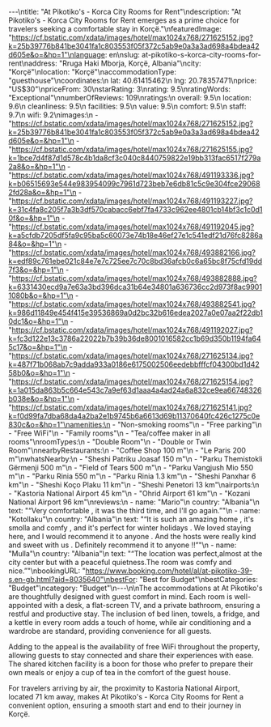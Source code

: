 ---\ntitle: "At Pikotiko's - Korca City Rooms for Rent"\ndescription: "At Pikotiko's - Korca City Rooms for Rent emerges as a prime choice for travelers seeking a comfortable stay in Korçë."\nfeaturedImage: "https://cf.bstatic.com/xdata/images/hotel/max1024x768/271625152.jpg?k=25b39776b841be3041fa1c803553f05f372c5ab9e0a3a3ad698a4bdea42d605e&o=&hp=1"\nlanguage: en\nslug: at-pikotiko-s-korca-city-rooms-for-rent\naddress: "Rruga Haki Mborja, Korçë, Albania"\ncity: "Korçë"\nlocation: "Korçë"\naccommodationType: "guesthouse"\ncoordinates:\n  lat: 40.61415462\n  lng: 20.78357471\nprice: "US$30"\npriceFrom: 30\nstarRating: 3\nrating: 9.5\nratingWords: "Exceptional"\nnumberOfReviews: 109\nratings:\n  overall: 9.5\n  location: 9.6\n  cleanliness: 9.5\n  facilities: 9.5\n  value: 9.5\n  comfort: 9.5\n  staff: 9.7\n  wifi: 9.2\nimages:\n  - "https://cf.bstatic.com/xdata/images/hotel/max1024x768/271625152.jpg?k=25b39776b841be3041fa1c803553f05f372c5ab9e0a3a3ad698a4bdea42d605e&o=&hp=1"\n  - "https://cf.bstatic.com/xdata/images/hotel/max1024x768/271625155.jpg?k=1bce7d4f87d1d578c4b1da8cf3c040c8440759822e19bb313fac6517f279a2a8&o=&hp=1"\n  - "https://cf.bstatic.com/xdata/images/hotel/max1024x768/491193336.jpg?k=b06515693e544e983954099c7961d723beb7e6db81c5c9e304fce290682fd28a&o=&hp=1"\n  - "https://cf.bstatic.com/xdata/images/hotel/max1024x768/491193227.jpg?k=31c4fa8c205f7a3b3df570cabacc6ebf7fa4733c962ee4801cb14bf3c1c0d10f&o=&hp=1"\n  - "https://cf.bstatic.com/xdata/images/hotel/max1024x768/491192045.jpg?k=a5cfdb7205df5fa9c95ba5c60073e74b18e46ef27e1c541edf21d76fc8286a84&o=&hp=1"\n  - "https://cf.bstatic.com/xdata/images/hotel/max1024x768/493882166.jpg?k=edf89c761ebe021c84e7e7c725ee7c70c8bd36afcb0c6a65bc8f75cfd19dd7f3&o=&hp=1"\n  - "https://cf.bstatic.com/xdata/images/hotel/max1024x768/493882888.jpg?k=6331430ecd9a7e63a3bd396dca31b64e34801a636736cc2d973f8ac99011080b&o=&hp=1"\n  - "https://cf.bstatic.com/xdata/images/hotel/max1024x768/493882541.jpg?k=986d11849e454f415e39536869a0d2bc32b616edea2027a0e07aa2f22db10dc1&o=&hp=1"\n  - "https://cf.bstatic.com/xdata/images/hotel/max1024x768/491192027.jpg?k=fc3d122e13c3786a22022b7b39b36de8001016582cc1b69d350b1194fa645c17&o=&hp=1"\n  - "https://cf.bstatic.com/xdata/images/hotel/max1024x768/271625134.jpg?k=487f71b068ab7c9adda933a0186e6175002506eedebbfffcf04300bd1d4258b0&o=&hp=1"\n  - "https://cf.bstatic.com/xdata/images/hotel/max1024x768/271625154.jpg?k=1a015da863b5c664e543c7a9ef63d1aaa4a4ad24a6a832ce9ea66748326b038e&o=&hp=1"\n  - "https://cf.bstatic.com/xdata/images/hotel/max1024x768/271625141.jpg?k=f0d99fa7dba68da4a2ba2e1b9745b6a6613d69b11370640fc426c1275c0e830c&o=&hp=1"\namenities:\n  - "Non-smoking rooms"\n  - "Free parking"\n  - "Free WiFi"\n  - "Family rooms"\n  - "Tea/coffee maker in all rooms"\nroomTypes:\n  - "Double Room"\n  - "Double or Twin Room"\nnearbyRestaurants:\n  - "Coffee Shop 100 m"\n  - "Le Paris 200 m"\nwhatsNearby:\n  - "Sheshi Patriku Joasaf 150 m"\n  - "Parku Themistokli Gërmenji 500 m"\n  - "Field of Tears 500 m"\n  - "Parku Vangjush Mio 550 m"\n  - "Parku Rinia 550 m"\n  - "Parku Rinia 1.3 km"\n  - "Sheshi Panxhar 6 km"\n  - "Sheshi Koço Plaku 11 km"\n  - "Sheshi Penetori 13 km"\nairports:\n  - "Kastoria National Airport 45 km"\n  - "Ohrid Airport 61 km"\n  - "Kozani National Airport 96 km"\nreviews:\n  - name: "Mario"\n    country: "Albania"\n    text: "“Very comfortable , it was the third time, and I'll go again.”"\n  - name: "Kotollaku"\n    country: "Albania"\n    text: "“It is such an amazing home , it's smolla and comfy , and it's perfect for winter holidays . We loved staying here, and I would recommend it to anyone . And the hosts were really kind and sweet with us .
Definitely recommend it to anyone !!”"\n  - name: "Mulla"\n    country: "Albania"\n    text: "“The location was perfect,almost at the city center but with a peaceful quietness.The room was comfy and nice.”"\nbookingURL: "https://www.booking.com/hotel/al/at-pikotiko-39-s.en-gb.html?aid=8035640"\nbestFor: "Best for Budget"\nbestCategories: "Budget"\ncategory: "Budget"\n---\n\nThe accommodations at At Pikotiko's are thoughtfully designed with guest comfort in mind. Each room is well-appointed with a desk, a flat-screen TV, and a private bathroom, ensuring a restful and productive stay. The inclusion of bed linen, towels, a fridge, and a kettle in every room adds a touch of home, while air conditioning and a wardrobe are standard, providing convenience for all guests.

Adding to the appeal is the availability of free WiFi throughout the property, allowing guests to stay connected and share their experiences with ease. The shared kitchen facility is a boon for those who prefer to prepare their own meals or enjoy a cup of tea in the comfort of the guest house.

For travelers arriving by air, the proximity to Kastoria National Airport, located 71 km away, makes At Pikotiko's - Korca City Rooms for Rent a convenient option, ensuring a smooth start and end to their journey in Korçë.